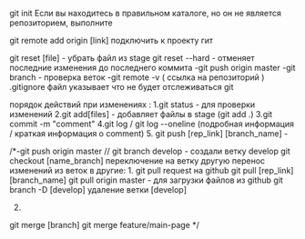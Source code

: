 git init  Если вы находитесь в правильном каталоге, но он не является репозиторием, выполните

git remote add origin [link]  подключить к проекту гит

 git reset [file]  - убрать файл из stage 
 git reset --hard - отменяет последние изменения до последнего коммита
-git push origin master
-git branch - проверка веток
-git remote -v ( ссылка на репозиторий )
.gitignore файл указывает что не будет отслеживаться git 


порядок действий при изменениях :
1.git status  - для проверки изменений
2.git add[files]  - добавляет файлы в stage (git add .)
3.git commit -m "comment"
4.git log / git log --oneline  (подробная информация / краткая информация о comment)
5. git push [rep_link] [branch_name] -  

/*-git push origin master
//
git branch develop - создали ветку develop
git checkout [name_branch] переключение на ветку другую
перенос изменений из веток в другие:
1.
git pull request  на github 
git pull [rep_link] [branch_name] 
git pull origin master - для загрузки файлов из github
git branch -D [develop]  удаление ветки [develop]

2.
git merge [branch] 
git merge feature/main-page */